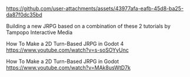 https://github.com/user-attachments/assets/43977afa-eafb-45d8-ba25-da87f0dc35bd


Building a new JRPG based on a combination of these 2 tutorials by Tampopo Interactive Media

How To Make a 2D Turn-Based JRPG in Godot 4 
https://www.youtube.com/watch?v=s-soSOYyUnc

How To Make a 2D Turn-Based JRPG in Godot
https://www.youtube.com/watch?v=MAk8usWtD7k
